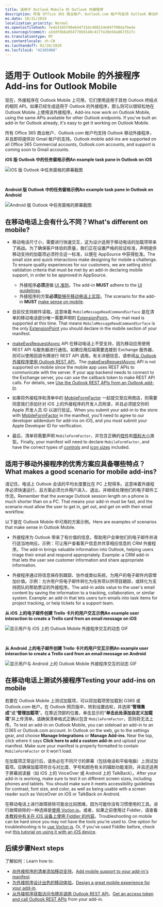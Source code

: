 ```yaml
---
title: 适用于 Outlook Mobile 的 Outlook 外接程序
description: 所有 Office 365 商业帐户、Outlook.com 帐户均支持 Outlook 移动外接程序，并且即将提供对 Gmail 帐户的支持。
ms.date: 10/31/2019
localization_priority: Normal
ms.openlocfilehash: 7ede3165f40e644715dc488214e047f00dafbede
ms.sourcegitcommit: a3ddfdb8a95477850148c4177e20e56a8673517c
ms.translationtype: MT
ms.contentlocale: zh-CN
ms.lasthandoff: 02/20/2020
ms.locfileid: "42165988"
---
```

# <a name="add-ins-for-outlook-mobile"></a><span data-ttu-id="639da-103">适用于 Outlook Mobile 的外接程序</span><span class="sxs-lookup"><span data-stu-id="639da-103">Add-ins for Outlook Mobile</span></span>

<span data-ttu-id="639da-p101">现在，外接程序在 Outlook Mobile 上可用，它们使用适用于其他 Outlook 终结点的相同 API。如果已经生成适用于 Outlook 的外接程序，那么则可以很轻松地在 Outlook Mobile 上使用该外接程序。</span><span class="sxs-lookup"><span data-stu-id="639da-p101">Add-ins now work on Outlook Mobile, using the same APIs available for other Outlook endpoints. If you've built an add-in for Outlook already, it's easy to get it working on Outlook Mobile.</span></span>

<span data-ttu-id="639da-106">所有 Office 365 商业帐户、Outlook.com 帐户均支持 Outlook 移动外接程序，并且即将提供对 Gmail 帐户的支持。</span><span class="sxs-lookup"><span data-stu-id="639da-106">Outlook mobile add-ins are supported on all Office 365 Commercial accounts, Outlook.com accounts, and support is coming soon to Gmail accounts.</span></span>

<span data-ttu-id="639da-107">**iOS 版 Outlook 中的任务窗格示例**</span><span class="sxs-lookup"><span data-stu-id="639da-107">**An example task pane in Outlook on iOS**</span></span>

![iOS 版 Outlook 中任务窗格的屏幕截图](../images/outlook-mobile-addin-taskpane.png)

<br/>

<span data-ttu-id="639da-109">**Android 版 Outlook 中的任务窗格示例**</span><span class="sxs-lookup"><span data-stu-id="639da-109">**An example task pane in Outlook on Android**</span></span>

![Android 版 Outlook 中任务窗格的屏幕截图](../images/outlook-mobile-addin-taskpane-android.png)

## <a name="whats-different-on-mobile"></a><span data-ttu-id="639da-111">在移动电话上会有什么不同？</span><span class="sxs-lookup"><span data-stu-id="639da-111">What's different on mobile?</span></span>

- <span data-ttu-id="639da-p102">移动电话尺寸小，需要进行快速交互，这为设计适用于移动电话的加载项带来了挑战。为了确保客户体验的质量，我们正在设置严格的验证标准，声明提供移动支持的加载项必须符合这一标准，以便在 AppSource 中获得批准。</span><span class="sxs-lookup"><span data-stu-id="639da-p102">The small size and quick interactions make designing for mobile a challenge. To ensure quality experiences for our customers, we are setting strict validation criteria that must be met by an add-in declaring mobile support, in order to be approved in AppSource.</span></span>
    - <span data-ttu-id="639da-114">外接程序**必须**遵循 [UI 准则](outlook-addin-design.md)。</span><span class="sxs-lookup"><span data-stu-id="639da-114">The add-in **MUST** adhere to the [UI guidelines](outlook-addin-design.md).</span></span>
    - <span data-ttu-id="639da-115">外接程序的方案**必须**[能够在移动电话上实现](#what-makes-a-good-scenario-for-mobile-add-ins)。</span><span class="sxs-lookup"><span data-stu-id="639da-115">The scenario for the add-in **MUST** [make sense on mobile](#what-makes-a-good-scenario-for-mobile-add-ins).</span></span>

- <span data-ttu-id="639da-p103">目前仅支持邮件读取。这意味着 `MobileMessageReadCommandSurface` 是在清单的移动电话部分唯一需要声明的 [ExtensionPoint](../reference/manifest/extensionpoint.md)。</span><span class="sxs-lookup"><span data-stu-id="639da-p103">Only mail read is supported at this time. That means `MobileMessageReadCommandSurface` is the only [ExtensionPoint](../reference/manifest/extensionpoint.md) you should declare in the mobile section of your manifest.</span></span>

- <span data-ttu-id="639da-p104">[makeEwsRequestAsync](../reference/objectmodel/preview-requirement-set/office.context.mailbox.md#methods) API 在移动电话上不受支持，因为移动应用使用 REST API 与服务器进行通信。如果应用后端需要连接到 Exchange 服务器，则可以使用回调令牌进行 REST API 调用。有关详细信息，请参阅[从 Outlook 外接程序使用 Outlook REST API](use-rest-api.md)。</span><span class="sxs-lookup"><span data-stu-id="639da-p104">The [makeEwsRequestAsync](../reference/objectmodel/preview-requirement-set/office.context.mailbox.md#methods) API is not supported on mobile since the mobile app uses REST APIs to communicate with the server. If your app backend needs to connect to the Exchange server, you can use the callback token to make REST API calls. For details, see [Use the Outlook REST APIs from an Outlook add-in](use-rest-api.md).</span></span>

- <span data-ttu-id="639da-121">如果将外接程序和清单中的 [MobileFormFactor](../reference/manifest/mobileformfactor.md) 一起提交至应用商店，则需要同意我们添加针对 iOS 上的外接程序的开发人员附录，并且必须提交你的 Apple 开发人员 ID 以进行验证。</span><span class="sxs-lookup"><span data-stu-id="639da-121">When you submit your add-in to the store with [MobileFormFactor](../reference/manifest/mobileformfactor.md) in the manifest, you'll need to agree to our developer addendum for add-ins on iOS, and you must submit your Apple Developer ID for verification.</span></span>

- <span data-ttu-id="639da-122">最后，清单将需要声明 `MobileFormFactor`，并包含正确的[控件](../reference/manifest/control.md)和[图标大小](../reference/manifest/icon.md)类型。</span><span class="sxs-lookup"><span data-stu-id="639da-122">Finally, your manifest will need to declare `MobileFormFactor`, and have the correct types of [controls](../reference/manifest/control.md) and [icon sizes](../reference/manifest/icon.md) included.</span></span>

## <a name="what-makes-a-good-scenario-for-mobile-add-ins"></a><span data-ttu-id="639da-123">适用于移动外接程序的优秀方案应具备哪些特点？</span><span class="sxs-lookup"><span data-stu-id="639da-123">What makes a good scenario for mobile add-ins?</span></span>

<span data-ttu-id="639da-p105">请记住，电话上 Outlook 会话的平均长度要比在 PC 上短得多。这意味着外接程序必须快速运行，且方案必须允许用户进入、退出，并继续处理他们的电子邮件工作流。</span><span class="sxs-lookup"><span data-stu-id="639da-p105">Remember that the average Outlook session length on a phone is much shorter than on a PC. That means your add-in must be fast, and the scenario must allow the user to get in, get out, and get on with their email workflow.</span></span>

<span data-ttu-id="639da-126">以下是在 Outlook Mobile 中可用的方案示例。</span><span class="sxs-lookup"><span data-stu-id="639da-126">Here are examples of scenarios that make sense in Outlook Mobile.</span></span>

- <span data-ttu-id="639da-p106">外接程序为 Outlook 带来了有价值的信息，帮助用户会审他们的电子邮件并进行适当地响应。示例：可让用户查看客户信息并共享相应信息的 CRM 外接程序。</span><span class="sxs-lookup"><span data-stu-id="639da-p106">The add-in brings valuable information into Outlook, helping users triage their email and respond appropriately. Example: a CRM add-in that lets the user see customer information and share appropriate information.</span></span>

- <span data-ttu-id="639da-p107">外接程序通过将信息保存到跟踪、协作或类似系统，为用户的电子邮件内容增加价值。示例：允许用户将电子邮件转化为任务项以供项目跟踪，或转化为支持团队的帮助票证的外接程序。</span><span class="sxs-lookup"><span data-stu-id="639da-p107">The add-in adds value to the user's email content by saving the information to a tracking, collaboration, or similar system. Example: an add-in that lets users turn emails into task items for project tracking, or help tickets for a support team.</span></span>

<span data-ttu-id="639da-131">**从 iOS 上的电子邮件创建 Trello 卡片的用户交互示例**</span><span class="sxs-lookup"><span data-stu-id="639da-131">**An example user interaction to create a Trello card from an email message on iOS**</span></span>

![显示用户与 iOS 上的 Outlook Mobile 外接程序交互的动态 GIF](../images/outlook-mobile-addin-interaction.gif)

<br/>

<span data-ttu-id="639da-133">**从 Android 上的电子邮件创建 Trello 卡片的用户交互示例**</span><span class="sxs-lookup"><span data-stu-id="639da-133">**An example user interaction to create a Trello card from an email message on Android**</span></span>

![显示用户与 Android 上的 Outlook Mobile 外接程序交互的动态 GIF](../images/outlook-mobile-addin-interaction-android.gif)

## <a name="testing-your-add-ins-on-mobile"></a><span data-ttu-id="639da-135">在移动电话上测试外接程序</span><span class="sxs-lookup"><span data-stu-id="639da-135">Testing your add-ins on mobile</span></span>

<span data-ttu-id="639da-p108">若要在 Outlook Mobile 上测试加载项，可以将加载项旁加载到 O365 或 Outlook.com 帐户。在 Outlook 网页版中，转到设置齿轮，并选择“**管理集成**”或“**管理加载项**”。在靠近顶部的位置，单击显示的“**单击此处添加自定义加载项**”并上传清单。请确保清单格式正确以包含 `MobileFormFactor`，否则将无法上传。</span><span class="sxs-lookup"><span data-stu-id="639da-p108">To test an add-in on Outlook Mobile, you can sideload an add-in to an O365 or Outlook.com account. In Outlook on the web, go to the settings gear, and choose **Manage Integrations** or **Manage Add-ins**. Near the top, click where it says **Click here to add a custom add-in** and upload your manifest. Make sure your manifest is properly formatted to contain `MobileFormFactor` or it won't load.</span></span>

<span data-ttu-id="639da-p109">在加载项正常运行后，请务必在不同尺寸的屏幕（包括电话和平板电脑）上测试加载项。应确保加载项符合与对比度、字号和颜色有关的辅助功能准则，并且还适用于屏幕阅读器（如 iOS 上的 VoiceOver 或 Android 上的 TalkBack）。</span><span class="sxs-lookup"><span data-stu-id="639da-p109">After your add-in is working, make sure to test it on different screen sizes, including phones and tablets. You should make sure it meets accessibility guidelines for contrast, font size, and color, as well as being usable with a screen reader such as VoiceOver on iOS or TalkBack on Android.</span></span>

<span data-ttu-id="639da-p110">在移动电话上进行故障排除可能会比较困难，因为可能你没有习惯使用的工具。进行故障排除的一种选择是[使用 Vorlon.js](../testing/debug-office-add-ins-on-ipad-and-mac.md)。或者，如果之前使用过 Fiddler，请查看[本教程中有关在 iOS 设备上使用 Fiddler 的内容](https://www.telerik.com/blogs/using-fiddler-with-apple-ios-devices)。</span><span class="sxs-lookup"><span data-stu-id="639da-p110">Troubleshooting on mobile can be hard since you may not have the tools you're used to. One option for troubleshooting is to [use Vorlon.js](../testing/debug-office-add-ins-on-ipad-and-mac.md). Or, if you've used Fiddler before, check out [this tutorial on using it with an iOS device](https://www.telerik.com/blogs/using-fiddler-with-apple-ios-devices).</span></span>

## <a name="next-steps"></a><span data-ttu-id="639da-144">后续步骤</span><span class="sxs-lookup"><span data-stu-id="639da-144">Next steps</span></span>

<span data-ttu-id="639da-145">了解如何：</span><span class="sxs-lookup"><span data-stu-id="639da-145">Learn how to:</span></span>

- <span data-ttu-id="639da-146">[向外接程序的清单添加移动支持](add-mobile-support.md)。</span><span class="sxs-lookup"><span data-stu-id="639da-146">[Add mobile support to your add-in's manifest](add-mobile-support.md).</span></span>
- <span data-ttu-id="639da-147">[为外接程序设计出色的移动体验](outlook-addin-design.md)。</span><span class="sxs-lookup"><span data-stu-id="639da-147">[Design a great mobile experience for your add-in](outlook-addin-design.md).</span></span>
- <span data-ttu-id="639da-148">[从外接程序获取访问令牌并调用 Outlook REST API](use-rest-api.md)。</span><span class="sxs-lookup"><span data-stu-id="639da-148">[Get an access token and call Outlook REST APIs](use-rest-api.md) from your add-in.</span></span>
